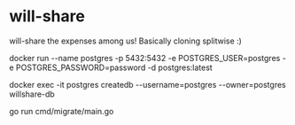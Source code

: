 # will-share
will-share the expenses among us! Basically cloning splitwise :)

docker run --name postgres -p 5432:5432 -e POSTGRES_USER=postgres -e POSTGRES_PASSWORD=password -d postgres:latest

docker exec -it postgres createdb --username=postgres --owner=postgres willshare-db

go run cmd/migrate/main.go